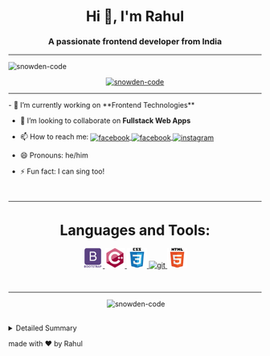 <h1 align="center">Hi 👋, I'm Rahul</h1>
<h3 align="center">A passionate frontend developer from India</h3>

<hr/>
<p align="left"> <img src="https://komarev.com/ghpvc/?username=snowden-code&label=Profile%20views&color=0e75b6&style=flat" alt="snowden-code" /> </p>

<!-- <img align="center" src="Screenshot (11).png"> -->



<p align="center"> <a href="https://github.com/ryo-ma/github-profile-trophy"><img src="https://github-profile-trophy.vercel.app/?username=snowden-code" alt="snowden-code" /></a> </p>

<hr/>
- 🔭 I’m currently working on  **Frontend Technologies**

- 👯 I’m looking to collaborate on **Fullstack Web Apps**
- 📫 How to reach me: [<img align="center" src="https://cdn.worldvectorlogo.com/logos/facebook-3.svg" width="30px" alt="facebook"/> ](https://www.facebook.com/profile.php?id=100007442162744) 
 [<img align="center" src="https://cdn.worldvectorlogo.com/logos/linkedin-icon.svg" width="30px" alt="facebook"/> ](https://www.linkedin.com/in/kumar-rahul-962184213/) 
[<img align="center" src="https://cdn.worldvectorlogo.com/logos/instagram-2-1.svg" width="30px" alt="instagram"/> ](https://www.instagram.com/its_krahul_/)

- 😄 Pronouns: he/him
- ⚡ Fun fact: I can sing too!
<br />


<hr/>

<h1 align="center">Languages and Tools:</h1>
<p align="center"> <a href="https://getbootstrap.com" target="_blank"> <img src="https://raw.githubusercontent.com/devicons/devicon/master/icons/bootstrap/bootstrap-plain-wordmark.svg" alt="bootstrap" width="40" height="40"/> </a> <a href="https://www.w3schools.com/cpp/" target="_blank"> <img src="https://raw.githubusercontent.com/devicons/devicon/master/icons/cplusplus/cplusplus-original.svg" alt="cplusplus" width="40" height="40"/> </a> <a href="https://www.w3schools.com/css/" target="_blank"> <img src="https://raw.githubusercontent.com/devicons/devicon/master/icons/css3/css3-original-wordmark.svg" alt="css3" width="40" height="40"/> </a> <a href="https://git-scm.com/" target="_blank"> <img src="https://www.vectorlogo.zone/logos/git-scm/git-scm-icon.svg" alt="git" width="40" height="40"/> </a> <a href="https://www.w3.org/html/" target="_blank"> <img src="https://raw.githubusercontent.com/devicons/devicon/master/icons/html5/html5-original-wordmark.svg" alt="html5" width="40" height="40"/> </a> </p>
<br />

<hr/>
<p align="center">&nbsp;<img  src="https://github-readme-stats.vercel.app/api?username=snowden-code&show_icons=true&locale=en" alt="snowden-code" /></p>
<br />

<details>
<summary>Detailed Summary</summary>
<br>
<hr/>
    
![Metrics](https://metrics.lecoq.io/Snowden-code?template=classic&activity=1&followup=1&languages=1&lines=1&people=1&activity.limit=5&activity.days=14&activity.filter=all&activity.visibility=all&activity.timestamps=false&languages.colors=github&languages.threshold=0%25&people.limit=28&people.size=28&people.types=followers%2C%20following&people.identicons=false&people.shuffle=false&config.timezone=Asia%2FCalcutta&config.twemoji=true)
    
</details>

 
made with ❤️ by Rahul
